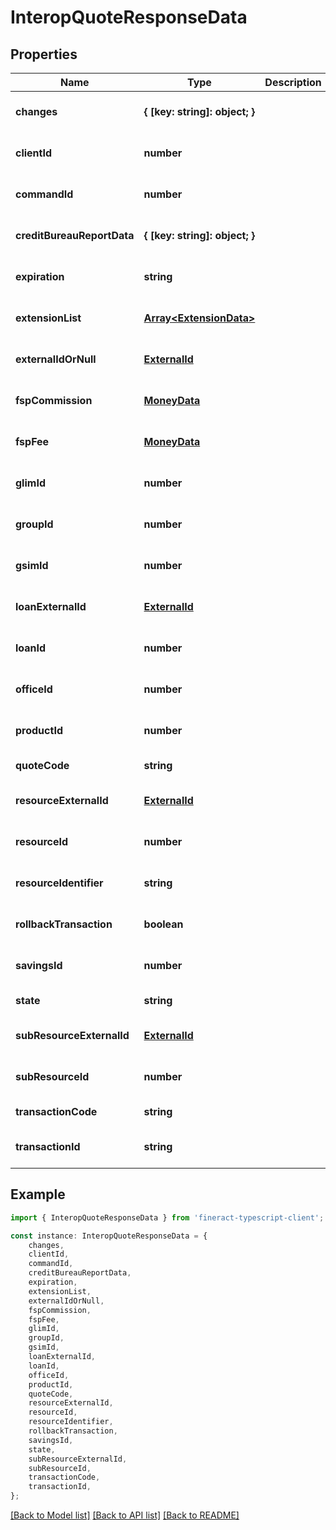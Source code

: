 # InteropQuoteResponseData


## Properties

Name | Type | Description | Notes
------------ | ------------- | ------------- | -------------
**changes** | **{ [key: string]: object; }** |  | [optional] [default to undefined]
**clientId** | **number** |  | [optional] [default to undefined]
**commandId** | **number** |  | [optional] [default to undefined]
**creditBureauReportData** | **{ [key: string]: object; }** |  | [optional] [default to undefined]
**expiration** | **string** |  | [optional] [default to undefined]
**extensionList** | [**Array&lt;ExtensionData&gt;**](ExtensionData.md) |  | [optional] [default to undefined]
**externalIdOrNull** | [**ExternalId**](ExternalId.md) |  | [optional] [default to undefined]
**fspCommission** | [**MoneyData**](MoneyData.md) |  | [optional] [default to undefined]
**fspFee** | [**MoneyData**](MoneyData.md) |  | [optional] [default to undefined]
**glimId** | **number** |  | [optional] [default to undefined]
**groupId** | **number** |  | [optional] [default to undefined]
**gsimId** | **number** |  | [optional] [default to undefined]
**loanExternalId** | [**ExternalId**](ExternalId.md) |  | [optional] [default to undefined]
**loanId** | **number** |  | [optional] [default to undefined]
**officeId** | **number** |  | [optional] [default to undefined]
**productId** | **number** |  | [optional] [default to undefined]
**quoteCode** | **string** |  | [default to undefined]
**resourceExternalId** | [**ExternalId**](ExternalId.md) |  | [optional] [default to undefined]
**resourceId** | **number** |  | [optional] [default to undefined]
**resourceIdentifier** | **string** |  | [optional] [default to undefined]
**rollbackTransaction** | **boolean** |  | [optional] [default to undefined]
**savingsId** | **number** |  | [optional] [default to undefined]
**state** | **string** |  | [default to undefined]
**subResourceExternalId** | [**ExternalId**](ExternalId.md) |  | [optional] [default to undefined]
**subResourceId** | **number** |  | [optional] [default to undefined]
**transactionCode** | **string** |  | [default to undefined]
**transactionId** | **string** |  | [optional] [default to undefined]

## Example

```typescript
import { InteropQuoteResponseData } from 'fineract-typescript-client';

const instance: InteropQuoteResponseData = {
    changes,
    clientId,
    commandId,
    creditBureauReportData,
    expiration,
    extensionList,
    externalIdOrNull,
    fspCommission,
    fspFee,
    glimId,
    groupId,
    gsimId,
    loanExternalId,
    loanId,
    officeId,
    productId,
    quoteCode,
    resourceExternalId,
    resourceId,
    resourceIdentifier,
    rollbackTransaction,
    savingsId,
    state,
    subResourceExternalId,
    subResourceId,
    transactionCode,
    transactionId,
};
```

[[Back to Model list]](../README.md#documentation-for-models) [[Back to API list]](../README.md#documentation-for-api-endpoints) [[Back to README]](../README.md)
